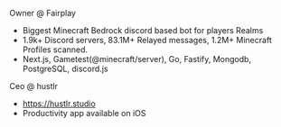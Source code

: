 Owner @ Fairplay
  - Biggest Minecraft Bedrock discord based bot for players Realms
  - 1.9k+ Discord servers, 83.1M+ Relayed messages, 1.2M+ Minecraft Profiles scanned.
  - Next.js, Gametest(@minecraft/server), Go, Fastify, Mongodb, PostgreSQL, discord.js

Ceo @ hustlr
  - https://hustlr.studio
  - Productivity app available on iOS
